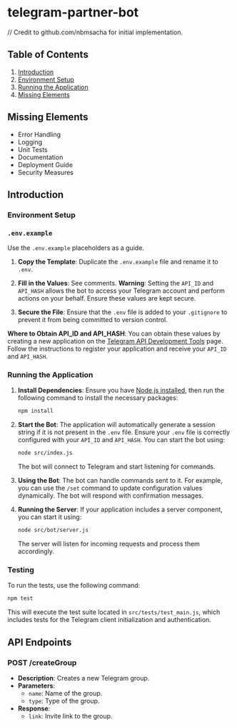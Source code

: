 # telegram-partner-bot

// Credit to github.com/nbmsacha for initial implementation.

## Table of Contents

1. [Introduction](#introduction)
2. [Environment Setup](#environment-setup)
3. [Running the Application](#running-the-application)
4. [Missing Elements](#missing-elements)

## Missing Elements

- Error Handling
- Logging
- Unit Tests
- Documentation
- Deployment Guide
- Security Measures

## Introduction

### Environment Setup

### `.env.example`

Use the `.env.example` placeholders as a guide.

1. **Copy the Template**: Duplicate the `.env.example` file and rename it to `.env`.

2. **Fill in the Values**: See comments. **Warning**: Setting the `API_ID` and `API_HASH` allows the bot to access your Telegram account and perform actions on your behalf. Ensure these values are kept secure.

3. **Secure the File**: Ensure that the `.env` file is added to your `.gitignore` to prevent it from being committed to version control.

**Where to Obtain API_ID and API_HASH**: You can obtain these values by creating a new application on the [Telegram API Development Tools](https://my.telegram.org/apps) page. Follow the instructions to register your application and receive your `API_ID` and `API_HASH`.

### Running the Application

1. **Install Dependencies**: Ensure you have [Node.js installed](https://nodejs.org/en/learn/getting-started/how-to-install-nodejs), then run the following command to install the necessary packages:

   ```bash
   npm install
   ```

2. **Start the Bot**: The application will automatically generate a session string if it is not present in the `.env` file. Ensure your `.env` file is correctly configured with your `API_ID` and `API_HASH`. You can start the bot using:

   ```bash
   node src/index.js
   ```

   The bot will connect to Telegram and start listening for commands.

3. **Using the Bot**: The bot can handle commands sent to it. For example, you can use the `/set` command to update configuration values dynamically. The bot will respond with confirmation messages.

4. **Running the Server**: If your application includes a server component, you can start it using:

   ```bash
   node src/bot/server.js
   ```

   The server will listen for incoming requests and process them accordingly.

### Testing

To run the tests, use the following command:

```bash
npm test
```

This will execute the test suite located in `src/tests/test_main.js`, which includes tests for the Telegram client initialization and authentication.

## API Endpoints

### POST /createGroup

- **Description**: Creates a new Telegram group.
- **Parameters**:
  - `name`: Name of the group.
  - `type`: Type of the group.
- **Response**:
  - `link`: Invite link to the group.

